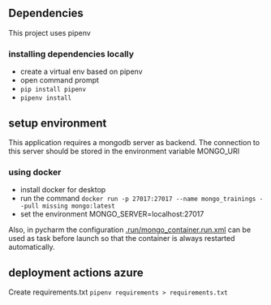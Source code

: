 
## Dependencies

This project uses pipenv

### installing dependencies locally

- create a virtual env based on pipenv
- open command prompt
- `pip install pipenv`
- `pipenv install`

## setup environment

This application requires a mongodb server as backend.
The connection to this server should be stored in the environment variable MONGO_URI

### using docker

- install docker for desktop
- run the command `docker run -p 27017:27017 --name mongo_trainings --pull missing mongo:latest`
- set the environment MONGO_SERVER=localhost:27017

Also, in pycharm the configuration [.run/mongo_container.run.xml](.run/mongo_container.run.xml)
can be used as task before launch so that the container is always restarted automatically.

## deployment actions azure

Create requirements.txt
`pipenv requirements > requirements.txt`